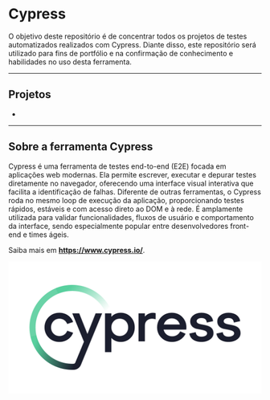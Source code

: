 # Cypress

O objetivo deste repositório é de concentrar todos os projetos de testes automatizados realizados com Cypress. Diante disso, este repositório será utilizado para fins de portfólio e na confirmação de conhecimento e habilidades no uso desta ferramenta.

---

## Projetos

- 


---

## Sobre a ferramenta Cypress

Cypress é uma ferramenta de testes end-to-end (E2E) focada em aplicações web modernas. Ela permite escrever, executar e depurar testes diretamente no navegador, oferecendo uma interface visual interativa que facilita a identificação de falhas. Diferente de outras ferramentas, o Cypress roda no mesmo loop de execução da aplicação, proporcionando testes rápidos, estáveis e com acesso direto ao DOM e à rede. É amplamente utilizada para validar funcionalidades, fluxos de usuário e comportamento da interface, sendo especialmente popular entre desenvolvedores front-end e times ágeis.

Saiba mais em **https://www.cypress.io/**.

<img src="https://github.com/davidtmasin/portfolio-qa/blob/main/.medias/media-cypress.png">
